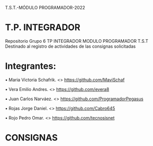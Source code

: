  T.S.T.-MÓDULO PROGRAMADOR-2022
# T.P. INTEGRADOR 
Repositorio Grupo 6 TP INTEGRADOR MODULO PROGRAMADOR T.S.T
Destinado al registro de actividades de las consignas solicitadas
# Integrantes:
•	Maria Victoria Schafrik. <<GitHub>>  https://github.com/MaviSchaf

•	Vera Emilio Andres. <<GitHub>> https://github.com/evera8

•	Juan Carlos Narváez. <<GitHub>> https://github.com/ProgramadorPegasus

•	Rojas Jorge Daniel. <<GitHub>> https://github.com/Cabro645

•	Rojo Pedro Omar. <<GitHub>> https://github.com/tecnosisnet
# CONSIGNAS
